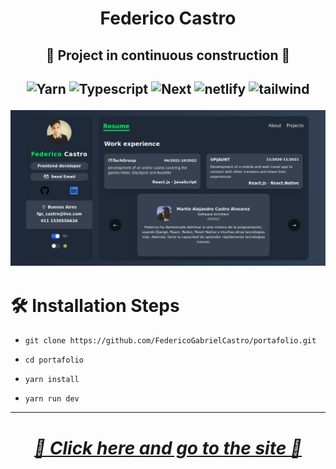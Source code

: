 <h1 align="center"> Federico Castro </h1>

<h2 align="center"> 🚧 Project in continuous construction 🚧 <h2>

<p align="center">
    <img src="https://img.shields.io/badge/Yarn-2C8EBB?style=for-the-badge&logo=yarn&logoColor=white" alt="Yarn"/>
    <img src="https://img.shields.io/badge/TypeScript-007ACC?style=for-the-badge&logo=typescript&logoColor=white" alt="Typescript"/>
    <img src="https://img.shields.io/badge/next.js-000000?style=for-the-badge&logo=nextdotjs&logoColor=white" alt="Next"/>
    <img src="https://img.shields.io/badge/Netlify-00C7B7?style=for-the-badge&logo=netlify&logoColor=white" alt="netlify"/>
    <img src="https://img.shields.io/badge/Tailwind_CSS-38B2AC?style=for-the-badge&logo=tailwind-css&logoColor=white" alt="tailwind"/>
</p>

<p align="center">
    <img src="./public/img/resume.png" alt="resumen"/>
</p>

# 🛠️ Installation Steps

- ``` git clone https://github.com/FedericoGabrielCastro/portafolio.git ```

- ``` cd portafolio ```

- ``` yarn install ```

- ``` yarn run dev ```

***
<font color="green">
    <h1 align="center"> 
        <b>
            <i>
                <a href="https://portafolio-five-mu.vercel.app/" target="_blank">
                    🌴 Click here and go to the site 🌴
                </a>
            </i>
        </b>
    </h1>
</font>
